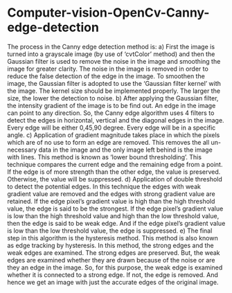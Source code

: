 # Computer-vision-OpenCv-Canny-edge-detection

The process in the Canny edge detection method is:
a) First the image is turned into a grayscale image (by use of ‘cvtColor’
method) and then the Gaussian filter is used to remove the noise in the 
image and smoothing the image for greater clarity. The noise in the image 
is removed in order to reduce the false detection of the edge in the image. 
To smoothen the image, the Gaussian filter is adopted to use the 
‘Gaussian filter kernel’ with the image. The kernel size should be 
implemented properly. The larger the size, the lower the detection to 
noise.
b) After applying the Gaussian filter, the intensity gradient of the image is 
to be find out. An edge in the image can point to any direction. So, the 
Canny edge algorithm uses 4 filters to detect the edges in horizontal, 
vertical and the diagonal edges in the image. Every edge will be either 
0,45,90 degree. Every edge will be in a specific angle.
c) Application of gradient magnitude takes place in which the pixels which 
are of no use to form an edge are removed. This removes the all un-
necessary data in the image and the only image left behind is the image 
with lines. This method is known as ‘lower bound thresholding’. This 
technique compares the current edge and the remaining edge from a point. 
If the edge is of more strength than the other edge, the value is preserved. 
Otherwise, the value will be suppressed. 
d) Application of double threshold to detect the potential edges. In this 
technique the edges with weak gradient value are removed and the edges 
with strong gradient value are retained. If the edge pixel’s gradient value 
is high than the high threshold value, the edge is said to be the strongest. 
If the edge pixel’s gradient value is low than the high threshold value and 
high than the low threshold value, then the edge is said to be weak edge. 
And if the edge pixel’s gradient value is low than the low threshold value, 
the edge is suppressed. 
e) The final step in this algorithm is the hysteresis method. This method is 
also known as edge tracking by hysteresis. In this method, the strong 
edges and the weak edges are examined. The strong edges are preserved. 
But, the weak edges are examined whether they are drawn because of the 
noise or are they an edge in the image. So, for this purpose, the weak edge
is examined whether it is connected to a strong edge. If not, the edge is 
removed. And hence we get an image with just the accurate edges of the 
original image.
